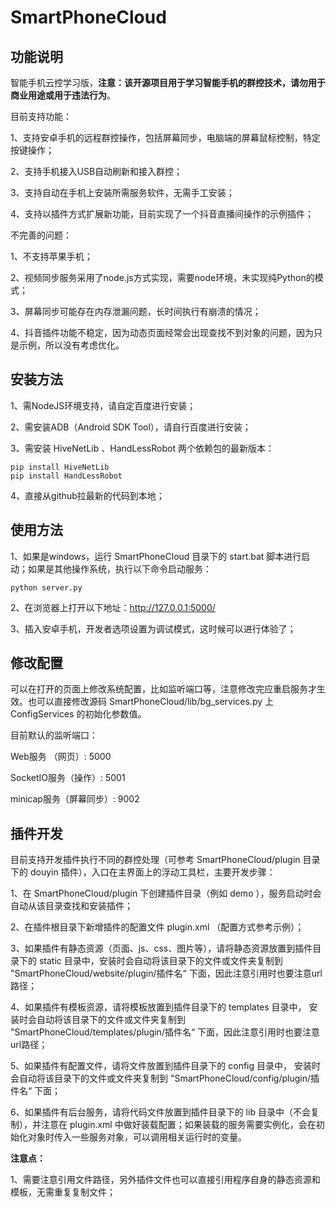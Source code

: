 # SmartPhoneCloud
## 功能说明

智能手机云控学习版，**注意：该开源项目用于学习智能手机的群控技术，请勿用于商业用途或用于违法行为**。

目前支持功能：

1、支持安卓手机的远程群控操作，包括屏幕同步，电脑端的屏幕鼠标控制，特定按键操作；

2、支持手机接入USB自动刷新和接入群控；

3、支持自动在手机上安装所需服务软件，无需手工安装；

4、支持以插件方式扩展新功能，目前实现了一个抖音直播间操作的示例插件；

不完善的问题：

1、不支持苹果手机；

2、视频同步服务采用了node.js方式实现，需要node环境，未实现纯Python的模式；

3、屏幕同步可能存在内存泄漏问题，长时间执行有崩溃的情况；

4、抖音插件功能不稳定，因为动态页面经常会出现查找不到对象的问题，因为只是示例，所以没有考虑优化。



## 安装方法

1、需NodeJS环境支持，请自定百度进行安装；

2、需安装ADB（Android SDK Tool），请自行百度进行安装；

3、需安装 HiveNetLib 、HandLessRobot 两个依赖包的最新版本：

```
pip install HiveNetLib
pip install HandLessRobot
```

4、直接从github拉最新的代码到本地；



## 使用方法

1、如果是windows，运行 SmartPhoneCloud 目录下的 start.bat 脚本进行启动；如果是其他操作系统，执行以下命令启动服务：

```
python server.py
```

2、在浏览器上打开以下地址：http://127.0.0.1:5000/

3、插入安卓手机，开发者选项设置为调试模式，这时候可以进行体验了；



## 修改配置

可以在打开的页面上修改系统配置，比如监听端口等，注意修改完应重启服务才生效。也可以直接修改源码 SmartPhoneCloud/lib/bg_services.py 上 ConfigServices 的初始化参数值。

目前默认的监听端口：

Web服务 （网页）: 5000

SocketIO服务（操作）: 5001

minicap服务（屏幕同步）: 9002



## 插件开发

目前支持开发插件执行不同的群控处理（可参考 SmartPhoneCloud/plugin 目录下的 douyin 插件），入口在主界面上的浮动工具栏，主要开发步骤：

1、在 SmartPhoneCloud/plugin 下创建插件目录（例如 demo ），服务启动时会自动从该目录查找和安装插件；

2、在插件根目录下新增插件的配置文件 plugin.xml （配置方式参考示例）；

3、如果插件有静态资源（页面、js、css、图片等），请将静态资源放置到插件目录下的 static 目录中，安装时会自动将该目录下的文件或文件夹复制到 "SmartPhoneCloud/website/plugin/插件名“ 下面，因此注意引用时也要注意url路径；

4、如果插件有模板资源，请将模板放置到插件目录下的 templates 目录中， 安装时会自动将该目录下的文件或文件夹复制到 "SmartPhoneCloud/templates/plugin/插件名“ 下面，因此注意引用时也要注意url路径；

5、如果插件有配置文件，请将文件放置到插件目录下的 config 目录中， 安装时会自动将该目录下的文件或文件夹复制到 "SmartPhoneCloud/config/plugin/插件名“ 下面；

6、如果插件有后台服务，请将代码文件放置到插件目录下的 lib 目录中（不会复制），并注意在 plugin.xml 中做好装载配置；如果装载的服务需要实例化，会在初始化对象时传入一些服务对象，可以调用相关运行时的变量。

**注意点：**

1、需要注意引用文件路径，另外插件文件也可以直接引用程序自身的静态资源和模板，无需重复复制文件；